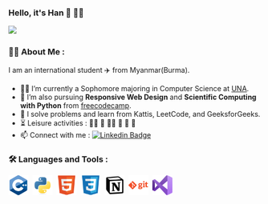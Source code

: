 <h3>  Hello, it's Han 👋 👨‍💻 </h3>
<div>
  <img src="https://media1.tenor.com/m/psQzFHIko4MAAAAd/study-anime.gif" />
</div>
<h3> 🙋‍♂️ About Me : </h3>

I am an international student  ✈️  from Myanmar(Burma).
- 👨‍🎓 I’m currently a Sophomore majoring in Computer Science at <a href="https://www.una.edu/">UNA</a>.
- 🌱 I’m also pursuing **Responsive Web Design** and **Scientific Computing with Python** from <a href="https://www.freecodecamp.org/">freecodecamp</a>.
- 🧠 I solve problems and learn from Kattis, LeetCode, and GeeksforGeeks.
- ⏳ Leisure activities : 🏋️‍♂️ 📖 🏊‍♂️ 🏸 🎸 🎱
- 📫 Connect with me : [![Linkedin Badge](https://img.shields.io/badge/-Han-blue?style=flat&logo=Linkedin&logoColor=white)](https://www.linkedin.com/in/han-htoo-satt-287925289/)
<h3> 🛠️ Languages and Tools :</h3>
<div>
  <img src="https://github.com/devicons/devicon/blob/master/icons/cplusplus/cplusplus-original.svg" title="C++" alt="C++"width="40" height="40"/>&nbsp;
  <img src="https://github.com/devicons/devicon/blob/master/icons/python/python-original.svg" title="Python" alt="Python" width="40" height="40"/>&nbsp;
  <img src="https://github.com/devicons/devicon/blob/master/icons/html5/html5-original.svg" title="HTML5" alt="HTML5" width="40" height="40"/>&nbsp;
  <img src="https://github.com/devicons/devicon/blob/master/icons/css3/css3-original.svg" title="CSS3" alt="CSS3" width="40" height="40"/>&nbsp;
  <img src="https://github.com/devicons/devicon/blob/master/icons/notion/notion-original.svg" title="Notion" alt="Notion" width="40" height="40"/>&nbsp;
  <img src="https://github.com/devicons/devicon/blob/master/icons/git/git-plain-wordmark.svg" title="Git" alt="Git" width="40" height="40"/>&nbsp;
  <img src="https://github.com/devicons/devicon/blob/master/icons/visualstudio/visualstudio-original.svg" title="VScode" alt="VScode" width="40" height="40"/>
</div>
